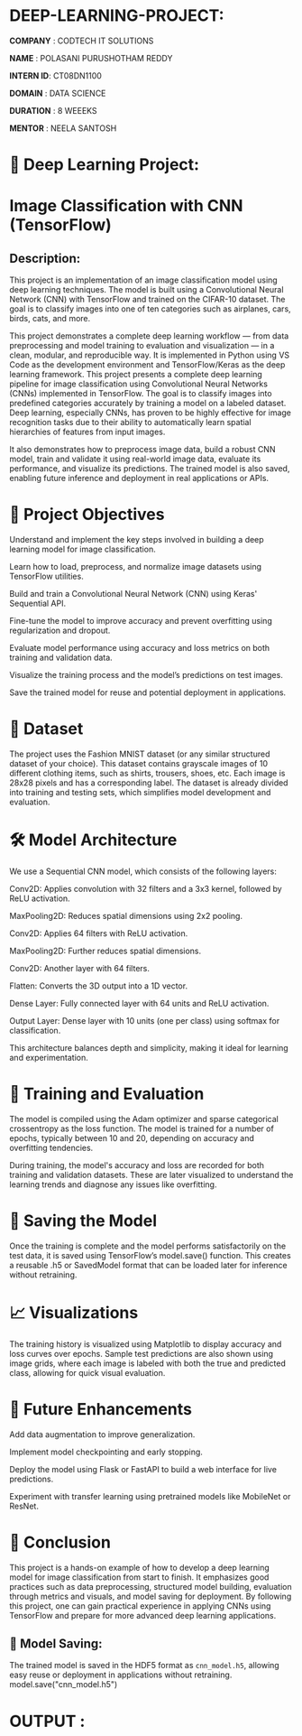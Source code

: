 # DEEP-LEARNING-PROJECT:

**COMPANY**  : CODTECH IT SOLUTIONS

**NAME**     : POLASANI PURUSHOTHAM REDDY

**INTERN ID**: CT08DN1100

**DOMAIN**   : DATA SCIENCE

**DURATION** : 8 WEEEKS

**MENTOR**   : NEELA SANTOSH
# 🧠 Deep Learning Project: 

# Image Classification with CNN (TensorFlow)

## Description:

This project is an implementation of an image classification model using deep learning techniques. The model is built using a Convolutional Neural Network (CNN) with TensorFlow and trained on the CIFAR-10 dataset. The goal is to classify images into one of ten categories such as airplanes, cars, birds, cats, and more.

This project demonstrates a complete deep learning workflow — from data preprocessing and model training to evaluation and visualization — in a clean, modular, and reproducible way. It is implemented in Python using VS Code as the development environment and TensorFlow/Keras as the deep learning framework.
This project presents a complete deep learning pipeline for image classification using Convolutional Neural Networks (CNNs) implemented in TensorFlow. The goal is to classify images into predefined categories accurately by training a model on a labeled dataset. Deep learning, especially CNNs, has proven to be highly effective for image recognition tasks due to their ability to automatically learn spatial hierarchies of features from input images.

It also demonstrates how to preprocess image data, build a robust CNN model, train and validate it using real-world image data, evaluate its performance, and visualize its predictions. The trained model is also saved, enabling future inference and deployment in real applications or APIs.

# 🎯 Project Objectives
Understand and implement the key steps involved in building a deep learning model for image classification.

Learn how to load, preprocess, and normalize image datasets using TensorFlow utilities.

Build and train a Convolutional Neural Network (CNN) using Keras' Sequential API.

Fine-tune the model to improve accuracy and prevent overfitting using regularization and dropout.

Evaluate model performance using accuracy and loss metrics on both training and validation data.

Visualize the training process and the model’s predictions on test images.

Save the trained model for reuse and potential deployment in applications.

# 🧱 Dataset
The project uses the Fashion MNIST dataset (or any similar structured dataset of your choice). This dataset contains grayscale images of 10 different clothing items, such as shirts, trousers, shoes, etc. Each image is 28x28 pixels and has a corresponding label. The dataset is already divided into training and testing sets, which simplifies model development and evaluation.

# 🛠️ Model Architecture
We use a Sequential CNN model, which consists of the following layers:

Conv2D: Applies convolution with 32 filters and a 3x3 kernel, followed by ReLU activation.

MaxPooling2D: Reduces spatial dimensions using 2x2 pooling.

Conv2D: Applies 64 filters with ReLU activation.

MaxPooling2D: Further reduces spatial dimensions.

Conv2D: Another layer with 64 filters.

Flatten: Converts the 3D output into a 1D vector.

Dense Layer: Fully connected layer with 64 units and ReLU activation.

Output Layer: Dense layer with 10 units (one per class) using softmax for classification.

This architecture balances depth and simplicity, making it ideal for learning and experimentation.

# 🚀 Training and Evaluation
The model is compiled using the Adam optimizer and sparse categorical crossentropy as the loss function. The model is trained for a number of epochs, typically between 10 and 20, depending on accuracy and overfitting tendencies.

During training, the model's accuracy and loss are recorded for both training and validation datasets. These are later visualized to understand the learning trends and diagnose any issues like overfitting.

# 💾 Saving the Model
Once the training is complete and the model performs satisfactorily on the test data, it is saved using TensorFlow’s model.save() function. This creates a reusable .h5 or SavedModel format that can be loaded later for inference without retraining.

# 📈 Visualizations
The training history is visualized using Matplotlib to display accuracy and loss curves over epochs. Sample test predictions are also shown using image grids, where each image is labeled with both the true and predicted class, allowing for quick visual evaluation.

# 🧪 Future Enhancements
Add data augmentation to improve generalization.

Implement model checkpointing and early stopping.

Deploy the model using Flask or FastAPI to build a web interface for live predictions.

Experiment with transfer learning using pretrained models like MobileNet or ResNet.

# 🧾 Conclusion
This project is a hands-on example of how to develop a deep learning model for image classification from start to finish. It emphasizes good practices such as data preprocessing, structured model building, evaluation through metrics and visuals, and model saving for deployment. By following this project, one can gain practical experience in applying CNNs using TensorFlow and prepare for more advanced deep learning applications.
## 💾 Model Saving:
The trained model is saved in the HDF5 format as `cnn_model.h5`, allowing easy reuse or deployment in applications without retraining.
model.save("cnn_model.h5")

# OUTPUT :



